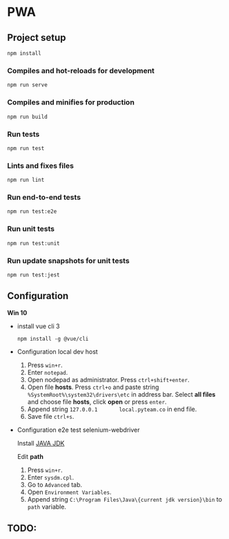 # PWA

## Project setup
```
npm install
```

### Compiles and hot-reloads for development
```
npm run serve
```

### Compiles and minifies for production
```
npm run build
```

### Run tests
```
npm run test
```

### Lints and fixes files
```
npm run lint
```

### Run end-to-end tests
```
npm run test:e2e
```

### Run unit tests
```
npm run test:unit
```

### Run update snapshots for unit tests
```
npm run test:jest
```

## Configuration

**Win 10**

* install vue cli 3

  `npm install -g @vue/cli`

* Configuration local dev host

  1. Press `win+r`.
  2. Enter `notepad`.
  3. Open nodepad as administrator. Press `ctrl+shift+enter`.
  4. Open file **hosts**. Press `ctrl+o` and paste string `%SystemRoot%\system32\drivers\etc` in address bar. Select **all files** and choose file **hosts**, click **open** or press `enter`.
  5. Append string `127.0.0.1       local.pyteam.co` in end file.
  6. Save file `ctrl+s`.

* Configuration e2e test selenium-webdriver

  Install [JAVA JDK](https://www.oracle.com/technetwork/java/javase/downloads/jdk11-downloads-5066655.html)

  Edit **path**
  1. Press `win+r`.
  2. Enter `sysdm.cpl`.
  3. Go to `Advanced` tab.
  4. Open `Environment Variables`.
  5. Append string `C:\Program Files\Java\{current jdk version}\bin` to `path` variable.

## TODO: